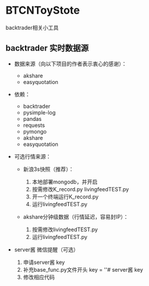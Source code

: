 # BTCNToyStote #
backtrader相关小工具

## backtrader 实时数据源 ##

+ 数据来源（向以下项目的作者表示衷心的感谢）：
  + akshare
  + easyquotation

+ 依赖：
  + backtrader
  + pysimple-log
  + pandas
  + requests
  + pymongo
  + akshare
  + easyquotation

+ 可选行情来源：
  + 新浪3s快照（推荐）：
    1. 本地部署mongodb，并开启
    2. 按需修改K_record.py livingfeedTEST.py
    3. 开一个终端运行K_record.py
    4. 运行livingfeedTEST.py

  + akshare分钟级数据（行情延迟，容易封IP）：
    1. 按需修改livingfeedTEST.py
    2. 运行livingfeedTEST.py

+ server酱 微信提醒（可选）
    1. 申请server酱 key
    2. 补充base_func.py文件开头 key = ''# server酱 key
    3. 修改相应代码
